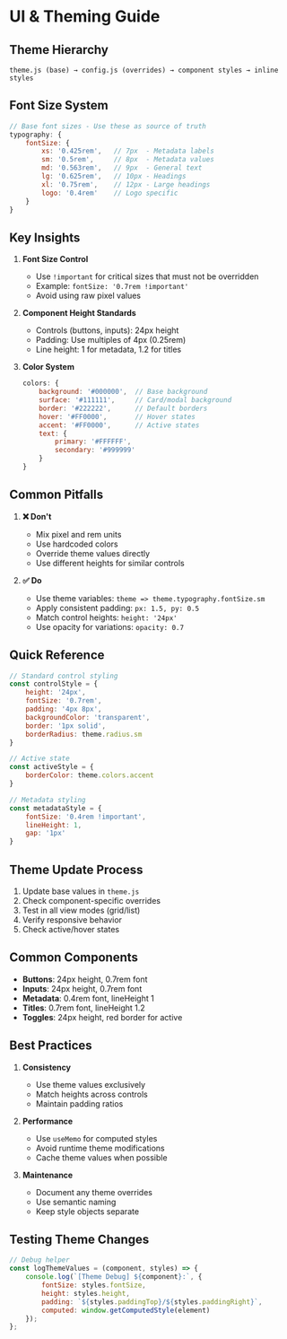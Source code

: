 # UI & Theming Guide

## Theme Hierarchy

```
theme.js (base) → config.js (overrides) → component styles → inline styles
```

## Font Size System

```javascript
// Base font sizes - Use these as source of truth
typography: {
    fontSize: {
        xs: '0.425rem',   // 7px  - Metadata labels
        sm: '0.5rem',     // 8px  - Metadata values
        md: '0.563rem',   // 9px  - General text
        lg: '0.625rem',   // 10px - Headings
        xl: '0.75rem',    // 12px - Large headings
        logo: '0.4rem'    // Logo specific
    }
}
```

## Key Insights

1. **Font Size Control**
   - Use `!important` for critical sizes that must not be overridden
   - Example: `fontSize: '0.7rem !important'`
   - Avoid using raw pixel values

2. **Component Height Standards**
   - Controls (buttons, inputs): 24px height
   - Padding: Use multiples of 4px (0.25rem)
   - Line height: 1 for metadata, 1.2 for titles

3. **Color System**
   ```javascript
   colors: {
       background: '#000000',  // Base background
       surface: '#111111',     // Card/modal background
       border: '#222222',      // Default borders
       hover: '#FF0000',       // Hover states
       accent: '#FF0000',      // Active states
       text: {
           primary: '#FFFFFF',
           secondary: '#999999'
       }
   }
   ```

## Common Pitfalls

1. **❌ Don't**
   - Mix pixel and rem units
   - Use hardcoded colors
   - Override theme values directly
   - Use different heights for similar controls

2. **✅ Do**
   - Use theme variables: `theme => theme.typography.fontSize.sm`
   - Apply consistent padding: `px: 1.5, py: 0.5`
   - Match control heights: `height: '24px'`
   - Use opacity for variations: `opacity: 0.7`

## Quick Reference

```javascript
// Standard control styling
const controlStyle = {
    height: '24px',
    fontSize: '0.7rem',
    padding: '4px 8px',
    backgroundColor: 'transparent',
    border: '1px solid',
    borderRadius: theme.radius.sm
}

// Active state
const activeStyle = {
    borderColor: theme.colors.accent
}

// Metadata styling
const metadataStyle = {
    fontSize: '0.4rem !important',
    lineHeight: 1,
    gap: '1px'
}
```

## Theme Update Process

1. Update base values in `theme.js`
2. Check component-specific overrides
3. Test in all view modes (grid/list)
4. Verify responsive behavior
5. Check active/hover states

## Common Components

- **Buttons**: 24px height, 0.7rem font
- **Inputs**: 24px height, 0.7rem font
- **Metadata**: 0.4rem font, lineHeight 1
- **Titles**: 0.7rem font, lineHeight 1.2
- **Toggles**: 24px height, red border for active

## Best Practices

1. **Consistency**
   - Use theme values exclusively
   - Match heights across controls
   - Maintain padding ratios

2. **Performance**
   - Use `useMemo` for computed styles
   - Avoid runtime theme modifications
   - Cache theme values when possible

3. **Maintenance**
   - Document any theme overrides
   - Use semantic naming
   - Keep style objects separate

## Testing Theme Changes

```javascript
// Debug helper
const logThemeValues = (component, styles) => {
    console.log(`[Theme Debug] ${component}:`, {
        fontSize: styles.fontSize,
        height: styles.height,
        padding: `${styles.paddingTop}/${styles.paddingRight}`,
        computed: window.getComputedStyle(element)
    });
};
``` 